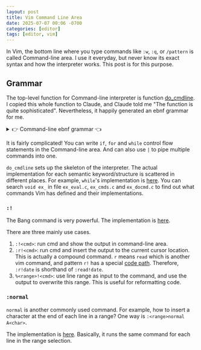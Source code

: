```yaml
---
layout: post
title: Vim Command Line Area
date: 2025-07-07 00:06 -0700
categories: [editor]
tags: [editor, vim]
---
```


In Vim, the bottom line where you type commands like `:w`, `:q`, or `/pattern`
is called Command-line area. I use it everyday, but never know its exact syntax
and how the interpreter works. This post is for this purpose.

## Grammar

The top-level function for Command-line interpreter is function
[do_cmdline](https://github.com/neovim/neovim/blob/8fe4e120a2de558fddbb91ba5438d78f3dbd926a/src/nvim/ex_docmd.c#L400).
I copied this whole function to Claude, and Claude told me "The function is
quite sophisticated". Nevertheless, it happily generated an ebnf grammar for
me.

<details>
<summary>
👉 Command-line ebnf grammar 👈
</summary>

<!-- prettier-ignore-start -->

{% highlight ebnf %}

(* Main Program Structure *)
program ::= command_sequence
command_sequence ::= command_line (newline command_line)*
command_line ::= command ('|' command)*

(* Basic Command Structure *)
command ::= simple_command 
          | control_structure
          | exception_structure
          | loop_structure
          | conditional_structure

simple_command ::= command_name arguments?

(* Control Structures *)
control_structure ::= if_structure
                    | while_structure  
                    | for_structure
                    | try_structure
                    | function_definition

(* Conditional Structures *)
if_structure ::= 'if' condition newline
                 command_sequence
                 ('elseif' condition newline command_sequence)*
                 ('else' newline command_sequence)?
                 'endif'

conditional_structure ::= if_structure

(* Loop Structures *)
while_structure ::= 'while' condition newline
                    command_sequence
                    'endwhile'

for_structure ::= 'for' variable 'in' iterable newline
                  command_sequence
                  'endfor'

loop_structure ::= while_structure | for_structure

(* Exception Handling *)
try_structure ::= 'try' newline
                  command_sequence
                  ('catch' pattern? newline command_sequence)*
                  ('finally' newline command_sequence)?
                  'endtry'

exception_structure ::= try_structure

(* Function Definition *)
function_definition ::= 'function' function_name '(' parameter_list? ')' function_attributes? newline
                       command_sequence
                       'endfunction'

(* Loop Control *)
loop_control ::= 'continue' | 'break'

(* Function Control *)
function_control ::= 'return' expression?

(* File Control *)
file_control ::= 'finish'

(* Terminals and Primitives *)
command_name ::= identifier range_prefix?

range_prefix ::= range ':'?

range ::= line_specifier (',' line_specifier)?

line_specifier ::= number
                 | '.'
                 | '$'
                 | '%'
                 | "'" mark
                 | '/' pattern '/'
                 | '?' pattern '?'
                 | line_specifier ('+' | '-') number?

condition ::= expression

expression ::= (* Complex expression grammar - simplified *)
             | variable
             | literal
             | function_call
             | binary_operation
             | unary_operation

variable ::= identifier

literal ::= string_literal | number_literal

string_literal ::= '"' string_content '"'
                 | "'" string_content "'"

number_literal ::= digit+ ('.' digit+)?

function_call ::= function_name '(' argument_list? ')'

argument_list ::= expression (',' expression)*

parameter_list ::= parameter (',' parameter)*

parameter ::= identifier

function_attributes ::= attribute*

attribute ::= 'range' | 'abort' | 'dict' | 'closure'

binary_operation ::= expression operator expression

unary_operation ::= operator expression

operator ::= '+' | '-' | '*' | '/' | '%' | '==' | '!=' | '<' | '>' | '<=' | '>=' 
           | '&&' | '||' | '=~' | '!~' | 'is' | 'isnot'

arguments ::= argument*

argument ::= expression | flag | option_setting

flag ::= '+' | '-' | '!'

option_setting ::= identifier '=' expression

identifier ::= letter (letter | digit | '_')*

letter ::= 'a'..'z' | 'A'..'Z'

digit ::= '0'..'9'

mark ::= letter

pattern ::= (* Regular expression pattern *)

iterable ::= expression

newline ::= '\n' | '\r\n'

string_content ::= (* Any characters except closing quote *)

function_name ::= identifier

(* Comments *)
comment ::= '"' comment_content

comment_content ::= (* Any characters to end of line *)

{% endhighlight %}

<!-- prettier-ignore-end -->
</details>

It is fairly complicated! You can write `if`, `for` and `while` control flow
statements in the Command-line area. And can also use `|` to pipe multiple
commands into one.

`do_cmdline` sets up the skeleton of the interpreter. The actual implementation
for each semantic keyword/structure is scattered in different places. For
example, `while`'s implementation is
[here](https://github.com/neovim/neovim/blob/8fe4e120a2de558fddbb91ba5438d78f3dbd926a/src/nvim/ex_eval.c#L978).
You can search `void ex_` in file `ex_eval.c`, `ex_cmds.c` and `ex_docmd.c` to
find out what commands Vim has defined and their implementations.

### `:!`

The Bang command is very powerful. The implementation is
[here](https://github.com/neovim/neovim/blob/8fe4e120a2de558fddbb91ba5438d78f3dbd926a/src/nvim/ex_docmd.c#L6451).

There are three mainly use cases.

1. `:!<cmd>`: run cmd and show the output in command-line area.
2. `:r!<cmd>`: run cmd and insert the output to the current cursor location.
   This is actually a compound command. `r` means `read` which is another vim
   command, and pattern `r!` has a special
   [code path](https://github.com/neovim/neovim/blob/8fe4e120a2de558fddbb91ba5438d78f3dbd926a/src/nvim/ex_docmd.c#L5903).
   Therefore, `:r!date` is shorthand of `:read!date`.
3. `%<range>!<cmd>`: use line range as input to the command, and use the output
   to overwrite this range. This is useful for reformatting code.

### `:normal`

`normal` is another commonly used command. For example, how to insert a
character at the end of each line in a range? One way is
`:<range>normal A<char>`.

The implementation is
[here](https://github.com/neovim/neovim/blob/8fe4e120a2de558fddbb91ba5438d78f3dbd926a/src/nvim/ex_docmd.c#L6920).
Basically, it runs the same command for each line in the range selection.
